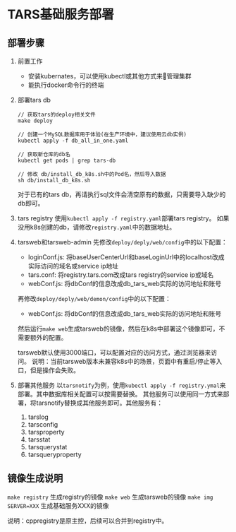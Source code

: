 # TARS基础服务部署

## 部署步骤

1. 前置工作
   - 安装kubernates，可以使用kubectl或其他方式来管理集群
   - 能执行docker命令行的终端

2. 部署tars db
   ```
   // 获取tars的deploy相关文件
   make deploy
   
   // 创建一个MySQL数据库用于体验(在生产环境中，建议使用云db实例)
   kubectl apply -f db_all_in_one.yaml

   // 获取新仓库的db名
   kubectl get pods | grep tars-db

   // 修改 db/install_db_k8s.sh中的Pod名，然后导入数据
   sh db/install_db_k8s.sh
   ```
   对于已有的tars db，再请执行sql文件会清空原有的数据，只需要导入缺少的db即可。

3. tars registry
   使用`kubectl apply -f registry.yaml`部署tars registry。
   如果没用k8s创建的db，请修改`registry.yaml`中的数据地址。

4. tarsweb和tarsweb-admin
   先修改`deploy/deply/web/config`中的以下配置：
   - loginConf.js: 将baseUserCenterUrl和baseLoginUrl中的localhost改成实际访问的域名或service ip地址
   - tars.conf: 将registry.tars.com改成tars registry的service ip或域名
   - webConf.js: 将dbConf的信息改成db_tars_web实际的访问地址和账号

   再修改`deploy/deply/web/demon/config`中的以下配置：
   - webConf.js: 将dbConf的信息改成db_tars_web实际的访问地址和账号

   然后运行`make web`生成tarsweb的镜像，然后在k8s中部署这个镜像即可，不需要额外的配置。

   tarsweb默认使用3000端口，可以配置对应的访问方式，通过浏览器来访问。
   说明：当前tarsweb版本未兼容k8s中的场景，页面中有重启/停止等入口，但是操作会失败。

5. 部署其他服务
   以`tarsnotify`为例，使用`kubectl apply -f registry.ymal`来部署。其中数据库相关配置可以按需要替换。
   其他服务可以使用同一方式来部署，将tarsnotify替换成其他服务即可。其他服务有：
   1. tarslog
   2. tarsconfig
   3. tarsproperty
   4. tarsstat
   5. tarsquerystat
   6. tarsqueryproperty

## 镜像生成说明

`make registry` 生成registry的镜像
`make web` 生成tarsweb的镜像
`make img SERVER=XXX` 生成基础服务XXX的镜像

说明：cppregistry是原主控，后续可以合并到registry中。